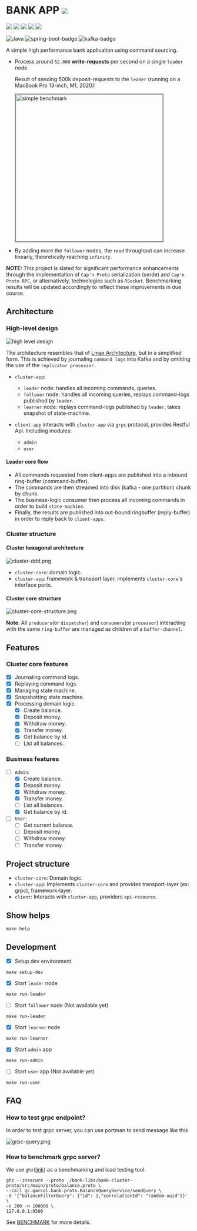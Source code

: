 # BANK APP <img src="https://img.shields.io/badge/version-1.0.0-blue.svg"/>

<div>
  <img style="display: inline-block" src="https://img.shields.io/badge/Replicated%20state%20machine-f38a3f.svg">
  <img style="display: inline-block" src="https://img.shields.io/badge/Lmax%20disruptor-green.svg">
  <img style="display: inline-block" src="https://img.shields.io/badge/Protobuf-yellow.svg">
  <img style="display: inline-block" src="https://img.shields.io/badge/Grpc-red.svg">
  <img style="display: inline-block" src="https://img.shields.io/badge/Microservice-blue.svg">
</div>

![Java](https://img.shields.io/badge/java-%23ED8B00.svg?style=for-the-badge&logo=openjdk&logoColor=white)
![spring-boot-badge](https://img.shields.io/badge/Spring-6DB33F?style=for-the-badge&logo=spring&logoColor=white)
![kafka-badge](https://img.shields.io/badge/Apache_Kafka-231F20?style=for-the-badge&logo=apache-kafka&logoColor=white)

A simple high performance bank application using command sourcing.
- Process around `52.000` **write-requests** per second on a single `leader` node.

  Result of sending 500k deposit-requests to the `leader` (running on a MacBook Pro 13-inch, M1, 2020):

  <img style="width: 400px; max-width: 100vw; border: 2px solid grey;" src="./docs/benchmark/simple-benchmark.png" alt="simple benchmark">

- By adding more the `follower` nodes, the `read` throughput can increase linearly, theoretically reaching `infinity`.

**NOTE:** This project is slated for significant performance enhancements through the implementation of `Cap'n Proto` serialization (serde) and `Cap'n Proto RPC`, or alternatively, technologies such as `RSocket`.
Benchmarking results will be updated accordingly to reflect these improvements in due course.

## Architecture
### High-level design
![high level design](./docs/bank-app-v1.0.0.png)

The architecture resembles that of [Lmax Architecture](https://martinfowler.com/articles/lmax.html#:~:text=Figure%204%3A%20The%20LMAX%20architecture%20with%20the%20disruptors%20expanded), but in a simplified form.
This is achieved by journaling `command logs` into Kafka and by omitting the use of the `replicator processor`.

- `cluster-app`:
  - `leader` node: handles all incoming commands, queries.
  - `follower` node: handles all incoming queries, replays command-logs published by `leader`.
  - `learner` node: replays command-logs published by `leader`, takes snapshot of state-machine.

- `client-app` interacts with `cluster-app` via `grpc` protocol, provides Restful Api. Including modules:
  - `admin`
  - `user`

#### Leader core flow
- All commands requested from client-apps are published into a inbound ring-buffer (command-buffer).
- The commands are then streamed into disk (kafka - one partition) chunk by chunk.
- The business-logic consumer then process all incoming commands in order to build `state-machine`.
- Finally, the results are published into out-bound ringbuffer (reply-buffer) in order to reply back to `client-apps`.

### Cluster structure

#### Cluster hexagonal architecture
![cluster-ddd.png](./docs/cluster-ddd.png)

- `cluster-core`: domain logic.
- `cluster-app`: framework & transport layer, implements `cluster-core`'s interface ports.

#### Cluster core structure
![cluster-core-structure.png](docs/cluster-core-structure.png)

**Note**: All `producers`(or `dispatcher`) and `consumers`(or `processor`) interacting with the same `ring-buffer` are managed as children of a `buffer-channel`.

## Features
### Cluster core features
- [X] Journaling command logs.
- [X] Replaying command logs.
- [X] Managing state machine.
- [X] Snapshotting state machine.
- [X] Processing domain logic.
  - [X] Create balance.
  - [X] Deposit money.
  - [X] Withdraw money.
  - [X] Transfer money.
  - [X] Get balance by id.
  - [ ] List all balances.

### Business features
- [ ] `Admin`:
  - [X] Create balance.
  - [X] Deposit money.
  - [X] Withdraw money.
  - [X] Transfer money.
  - [ ] List all balances.
  - [X] Get balance by id.

- [ ] `User`:
  - [ ] Get current balance.
  - [ ] Deposit money.
  - [ ] Withdraw money.
  - [ ] Transfer money.

## Project structure
- `cluster-core`: Domain logic.
- `cluster-app`: Implements `cluster-core` and provides transport-layer (ex: grpc), framework-layer.
- `client`: Interacts with `cluster-app`, providers `api-resource`.

## Show helps
```shell
make help
```

## Development

- [X] Setup dev environment
```shell
make setup-dev
```

- [X] Start `leader` node
```shell
make run-leader
```

- [ ] Start `follower` node (Not available yet)
```shell
make run-leader
```

- [X] Start `learner` node
```shell
make run-learner
```

- [X] Start `admin` app
```shell
make run-admin
```

- [ ] Start `user` app (Not available yet)
```shell
make run-user
```

## FAQ
### How to test grpc endpoint?
In order to test grpc server, you can use portman to send message like this

![grpc-query.png](docs/examples/grpc-query.png)

### How to benchmark grpc server?
We use `ghz`([link](https://github.com/bojand/ghz)) as a benchmarking and load testing tool.

```shell
ghz --insecure --proto ./bank-libs/bank-cluster-proto/src/main/proto/balance.proto \
--call gc.garcol.bank.proto.BalanceQueryService/sendQuery \
-d '{"balanceFilterQuery": {"id": 1,"correlationId": "random-uuid"}}' \
-c 200 -n 100000 \
127.0.0.1:9500
```

See [BENCHMARK](./README_benchmark.md) for more details.
